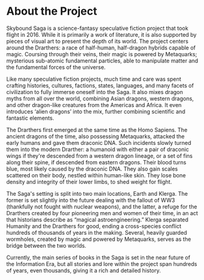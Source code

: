 # About the Project

Skybound Saga is a science-fantasy speculative fiction project that took flight in 2016. While it is primarily a work of literature, it is also supported by pieces of visual art to present the depth of its world. The project centers around the Drarthers: a race of half-human, half-dragon hybrids capable of magic. Coursing through their veins, their magic is powered by Metaquarks; mysterious sub-atomic fundamental particles, able to manipulate matter and the fundamental forces of the universe.

Like many speculative fiction projects, much time and care was spent crafting histories, cultures, factions, states, languages, and many facets of civilization to fully immerse oneself into the Saga. It also mixes dragon myths from all over the world, combining Asian dragons, western dragons, and other dragon-like creatures from the Americas and Africa. It even introduces ‘alien dragons’ into the mix, further combining scientific and fantastic elements.

The Drarthers first emerged at the same time as the Homo Sapiens. The ancient dragons of the time, also possessing Metaquarks, attacked the early humans and gave them draconic DNA. Such incidents slowly turned them into the modern Drarther: a humanoid with either a pair of draconic wings if they're descended from a western dragon lineage, or a set of fins along their spine, if descended from eastern dragons. Their blood turns blue, most likely caused by the draconic DNA. They also gain scales scattered on their body, nestled within human-like skin. They lose bone density and integrity of their lower limbs, to shed weight for flight.


The Saga's setting is split into two main locations, Earth and Klerga. The former is set slightly into the future dealing with the fallout of WW3 (thankfully not fought with nuclear weapons), and the latter, a refuge for the Drarthers created by four pioneering men and women of their time, in an act that historians describe as “magical astroengineering.” Klerga separated Humanity and the Drarthers for good, ending a cross-species conflict hundreds of thousands of years in the making. Several, heavily guarded wormholes, created by magic and powered by Metaquarks, serves as the bridge between the two worlds.


Currently, the main series of books in the Saga is set in the near future of the Information Era, but all stories and lore within the project span hundreds of years, even thousands, giving it a rich and detailed history.
